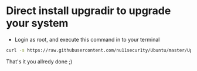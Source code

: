 # Direct install upgradir to upgrade your system
- Login as root, and execute this command in to your terminal
```bash
curl -s https://raw.githubusercontent.com/nu11secur1ty/Ubuntu/master/Upgradir/kesterme.py | bash
```
That's it you allredy done ;)
